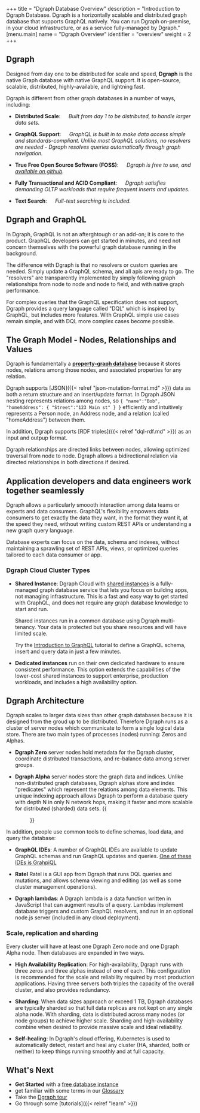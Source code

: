 +++
title = "Dgraph Database Overview"
description = "Introduction to Dgraph Database. Dgraph is a horizontally scalable and distributed graph database that supports GraphQL natively. You can run Dgraph on-premise, in your cloud infrastructure, or as a service fully-managed by Dgraph."
[menu.main]
    name = "Dgraph Overview"
    identifier = "overview"
    weight = 2
+++
## Dgraph

Designed from day one to be distributed for scale and speed, **Dgraph** is the native Graph database with native GraphQL support. It is open-source, scalable, distributed, highly-available, and lightning fast.

Dgraph is different from other graph databases in a number of ways, including:

- **Distributed Scale**: &emsp; *Built from day 1 to be distributed, to handle larger data sets.*

- **GraphQL Support**: &emsp; *GraphQL is built in to make data access simple and standards-compliant. Unlike most GraphQL solutions, no resolvers are needed - Dgraph resolves queries automatically through graph navigation.*

- **True Free Open Source Software (FOSS)**: &emsp; *Dgraph is free to use, and [available on github](https://github.com/dgraph-io/dgraph).*

- **Fully Transactional and ACID Compliant**: &emsp; *Dgraph satisfies demanding OLTP workloads that require frequent inserts and updates.*

- **Text Search**: &emsp; *Full-text searching is included.*

## Dgraph and GraphQL
In Dgraph, GraphQL is not an afterghtough or an add-on; it is core to the product. GraphQL developers can get started in minutes, and need not concern themselves with the powerful graph database running in the background.

The difference with Dgraph is that no resolvers or custom queries are needed. Simply update a GraphQL schema, and all apis are ready to go. The "resolvers" are transparently implemented by simply following graph relationships from node to node and node to field, and with native graph performance.

For complex queries that the GraphQL specification does not support, Dgraph provides a query language called "DQL" which is inspired by GraphQL, but includes more features. With GraphQL simple use cases remain simple, and with DQL more complex cases become possible.

<!-- TODO: too long. move this part below to GraphQL page
   Our GraphQL feature allows GraphQL users to get started immediately - simply define a schema and Dgraph automatically builds out CRUD and query APIs. Dgraph works as a standards-compliant GraphQL server, so many web and app developers may not know (or care) that Dgraph is a powerful graph database as well.

   As a native GraphQL database, Dgraph doesn’t have a relational database running in the background, or complex resolvers to map between database and GraphQL schemas. We often call this "single-schema development." The big time savings is that there are no GraphQL resolvers or custom queries needed to get started. All GraphQL fields are "resolved" simply by following our graph database edges to required fields. With single-schema development, you can change your GraphQL schema, insert data, and call your new APIs in seconds, not hours.

   If you are a SQL user, check out:

   [Dgraph for SQL Users](https://dgraph.io/learn/courses/datamodel/sql-to-dgraph/overview/introduction/).

   Read more about the motivations for GraphQL and how Facebook still uses it to provide generic yet efficient data access in [the original annoucement of the spec from Facebook](https://engineering.fb.com/2015/09/14/core-data/graphql-a-data-query-language/).
-->
## The Graph Model - Nodes, Relationships and Values

Dgraph is fundamentally a [**property-graph database**](https://www.dataversity.net/what-is-a-property-graph/) because it stores nodes, relations among those nodes, and associated properties for any relation.

<!-- TODO move this to some JSON format page

**Dgraph JSON input example with a facet:**

    {
      "name": "Bob",
      "Address": {
       "street": "123 Main St."
      },
      "Address|since": "2022-02-22"
    }

This JSON structure succinctly represents rich data:
- **Nodes**: A Person node and Address node are included
- **Relation**: The Person node is related to the Address node via an "Address" directed relationship
- **Values**: the person's name is "Bob" and the Address street component is "123 Main St."
- **Facet** metadata: the Address relation is qualified with a property specifying the Address relationship started on February 20, 2022.
-->

Dgraph supports [JSON]({{< relref "json-mutation-format.md" >}}) data as both a return structure and an insert/update format. In Dgraph JSON nesting represents relations among nodes, so `{ "name":"Bob", "homeAddress": { "Street":"123 Main st" } }` efficiently and intuitively represents a Person node, an Address node, and a relation (called "homeAddress") between them.

In addition, Dgraph supports [RDF triples]({{< relref "dql-rdf.md" >}}) as an input and outpup format. 

Dgraph relationships are directed links between nodes, allowing optimized traversal from node to node. Dgraph allows a bidirectional relation via directed relationships in both directions if desired.

## Application developers and data engineers work together seamlessly
Dgraph allows a particularly smoooth interaction among data teams or experts and data consumers. GraphQL's flexibility empowers data consumers to get exactly the data they want, in the format they want it, at the speed they need, without writing custom REST APIs or understanding a new graph query language.

Database experts can focus on the data, schema and indexes, without maintaining a sprawling set of REST APIs, views, or optimized queries tailored to each data consumer or app.

### Dgraph Cloud Cluster Types

 - **Shared Instance**: Dgraph Cloud with [shared instances](https://dgraph.io/graphql) is a
fully-managed graph database service that lets you focus on building apps, not
managing infrastructure. This is a fast and easy way to get started with GraphQL, and does not require any graph database knowledge to start and run.

    Shared instances run in a common database using Dgraph multi-tenancy. Your data is protected but you share resources and will have limited scale.

    Try the [Introduction to GraphQL](https://dgraph.io/tour/graphqlintro/2/) tutorial to define a GraphQL schema, insert and query data in just a few minutes.

- **Dedicated instances** run on their own dedicated hardware to ensure consistent performance. This option extends the capabilities of the lower-cost shared instances to support enterprise, production workloads, and includes a high availability option.


## Dgraph Architecture
Dgraph scales to larger data sizes than other graph databases because it is designed from the groud up to be distributed. Therefore Dgraph runs as a cluster of server nodes which communicate to form a single logical data store. There are two main types of processes (nodes) running: Zeros and Alphas.

- **Dgraph Zero** server nodes hold metadata for the Dgraph cluster, coordinate distributed transactions, and re-balance data among server groups.

- **Dgraph Alpha** server nodes store the graph data and indices. Unlike non-distributed graph databases, Dgraph alphas store and index "predicates" which represent the relations among data elements. This unique indexing approach allows Dgraph to perform a database query with depth N in only N network hops, making it faster and more scalable for distributed (sharded) data sets.
{{<figure class="medium image" src="/images/overview/dgraph-architecture.png" title="Dgraph Internal Architecture" alt="Architecture of Dgraph">}}

In addition, people use common tools to define schemas, load data, and query the database:

- **GraphQL IDEs**: A number of GraphQL IDEs are available to update GraphQL schemas and run GraphQL updates and queries. [One of these IDEs is GrahpiQL](https://github.com/graphql/graphiql)

- **Ratel** Ratel is a GUI app from Dgraph that runs DQL queries and mutations, and allows schema viewing and editing (as well as some cluster management operations).

- **Dgraph lambdas**: A Dgraph lambda is a data function written in JavaScript that can augment results of a query. Lambdas implement database triggers and custom GraphQL resolvers, and run in an optional node.js server (included in any cloud deployment).

### Scale, replication and sharding
Every cluster will have at least one Dgraph Zero node and one Dgraph Alpha node. Then databases are expanded in two ways.

- **High Availability Replication**: For high-availability, Dgraph runs with three zeros and three alphas instead of one of each. This configuration is recommended for the scale and reliability required by most production applications. Having three servers both triples the capacity of the overall cluster, and also provides redundancy.

- **Sharding**: When data sizes approach or exceed 1 TB, Dgraph databases are typically sharded so that full data replicas are not kept on any single alpha node. With sharding, data is distributed across many nodes (or node groups) to achieve higher scale. Sharding and high-availability combine when desired to provide massive scale and ideal reliability.

- **Self-healing**: In Dgraph's cloud offering, Kubernetes is used to automatically detect, restart and heal any cluster (HA, sharded, both or neither) to keep things running smoothly and at full capacity.

## What's Next

- **Get Started** with a [free database instance](https://cloud.dgraph.io)
- get familiar with some terms in our [Glossary](/dgraph-glossary)
- Take the [Dgraph tour](https://dgraph.io/tour/)
- Go through some [tutorials]({{< relref "learn" >}})
